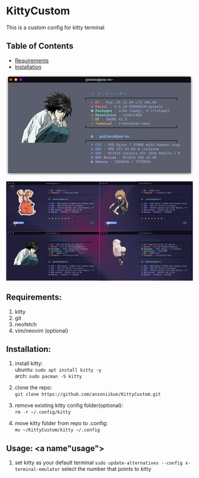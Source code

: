 # KittyCustom

This is a custom config for kitty terminal

## Table of Contents
- [Requirements](#requirements)
- [Installation](#installation)

![Screenshot](src/Screenshot%20from%202024-02-19%2014-29-44.png)

![Screenshot](src/Screenshot%20from%202024-02-19%2014-30-22.png)

## Requirements: <a name="requirements"></a>

1. kitty
2. git
3. neofetch
4. vim/neovim (optional)

## Installation: <a name="installation"></a>

1. install kitty:  
   ubuntu: `sudo apt install kitty -y`  
   arch: `sudo pacman -S kitty`

2. clone the repo:  
   `git clone https://github.com/ansoniikun/KittyCustom.git`

3. remove existing kitty config folder(optional):  
   `rm -r ~/.config/kitty`
   
5. move kitty folder from repo to .config:  
   `mv ~/KittyCustom/kitty ~/.config`

## Usage: <a name"usage"></a>

1. set kitty as your default terminal
   `sudo update-alternatives --config x-terminal-emulator`
   select the number that points to kitty

